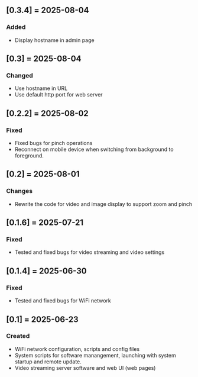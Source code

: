 ## [0.3.4] = 2025-08-04
### Added 
- Display hostname in admin page 

## [0.3] = 2025-08-04
### Changed 
- Use hostname in URL 
- Use default http port for web server 

## [0.2.2] = 2025-08-02
### Fixed
- Fixed bugs for pinch operations 
- Reconnect on mobile device when switching from background to foreground.

## [0.2] = 2025-08-01
### Changes
- Rewrite the code for video and image display to support zoom and pinch 

## [0.1.6] = 2025-07-21
### Fixed 
- Tested and fixed bugs for video streaming and video settings 

## [0.1.4] = 2025-06-30
### Fixed 
- Tested and fixed bugs for WiFi network  

## [0.1] = 2025-06-23
### Created 
- WiFi network configuration, scripts and config files 
- System scripts for software manangement, launching with system startup and remote update. 
- Video streaming server software and web UI (web pages) 
